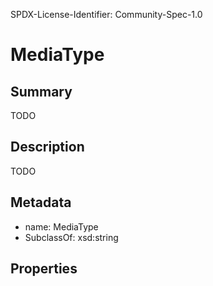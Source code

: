 SPDX-License-Identifier: Community-Spec-1.0

# MediaType

## Summary

TODO

## Description

TODO

## Metadata

- name: MediaType
- SubclassOf: xsd:string

## Properties


